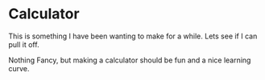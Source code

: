 # Calculator
This is something I have been wanting to make for a while. Lets see if I can pull it off.

Nothing Fancy, but making a calculator should be fun and a nice learning curve.
